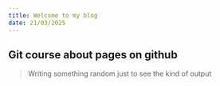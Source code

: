 ```yaml
---
title: Welcome to my blog
date: 21/03/2025
---
```


## Git course about pages on github

> Writing something random just to see the kind of output

